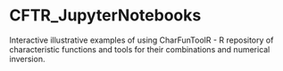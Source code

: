 # CFTR_JupyterNotebooks
Interactive illustrative examples of using CharFunToolR - R repository of characteristic functions and tools for their combinations and numerical inversion. 
